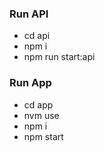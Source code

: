 ### Run API
- cd api
- npm i
- npm run start:api


### Run App
- cd app
- nvm use
- npm i
- npm start
